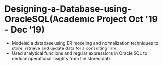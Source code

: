 # Designing-a-Database-using-OracleSQL(Academic Project Oct '19 - Dec '19)

- Modeled a database using ER modeling and normalization techniques to store, retrieve and update data for a consulting firm
- Used analytical functions and regular expressions in Oracle SQL to deduce operational insights from the stored data
